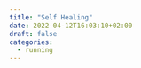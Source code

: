 ```yaml
---
title: "Self Healing"
date: 2022-04-12T16:03:10+02:00
draft: false
categories:
  - running
---
```


